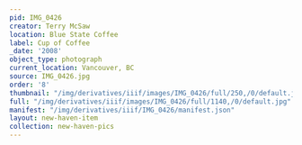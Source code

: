 ```yaml
---
pid: IMG_0426
creator: Terry McSaw
location: Blue State Coffee
label: Cup of Coffee
_date: '2008'
object_type: photograph
current_location: Vancouver, BC
source: IMG_0426.jpg
order: '8'
thumbnail: "/img/derivatives/iiif/images/IMG_0426/full/250,/0/default.jpg"
full: "/img/derivatives/iiif/images/IMG_0426/full/1140,/0/default.jpg"
manifest: "/img/derivatives/iiif/IMG_0426/manifest.json"
layout: new-haven-item
collection: new-haven-pics
---
```

